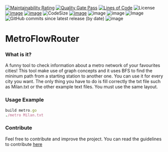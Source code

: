 [![Maintainability Rating](https://sonarcloud.io/api/project_badges/measure?project=MasterCruelty_MetroFlowRouter&metric=sqale_rating)](https://sonarcloud.io/dashboard?id=MasterCruelty_MetroFlowRouter)
[![Quality Gate Pass](https://sonarcloud.io/api/project_badges/measure?project=MasterCruelty_MetroFlowRouter&metric=alert_status)](https://sonarcloud.io/dashboard?id=MasterCruelty_MetroFlowRouter)
[![Lines of Code](https://sonarcloud.io/api/project_badges/measure?project=MasterCruelty_MetroFlowRouter&metric=ncloc)](https://sonarcloud.io/dashboard?id=MasterCruelty_MetroFlowRouter)
![License](https://img.shields.io/github/license/MasterCruelty/MetroFlowRouter)
[![image](https://img.shields.io/github/stars/MasterCruelty/MetroFlowRouter)](https://github.com/MasterCruelty/MetroFlowRouter/stargazers)
[![image](https://img.shields.io/github/forks/MasterCruelty/MetroFlowRouter)](https://github.com/MasterCruelty/MetroFlowRouter/network/members)
![CodeSize](https://img.shields.io/github/languages/code-size/MasterCruelty/MetroFlowRouter)
[![image](https://img.shields.io/github/issues/MasterCruelty/MetroFlowRouter)](https://github.com/MasterCruelty/MetroFlowRouter/issues)
![image](https://img.shields.io/github/languages/top/MasterCruelty/MetroFlowRouter)
![image](https://img.shields.io/github/commit-activity/w/MasterCruelty/MetroFlowRouter)
![Image](https://badgen.net/github/release/MasterCruelty/MetroFlowRouter?label=Latest%20release)
![GitHub commits since latest release (by date)](https://img.shields.io/github/commits-since/MasterCruelty/MetroFlowRouter/latest?color=44CC11&style=flat-square)
![image](https://img.shields.io/github/contributors/MasterCruelty/MetroFlowRouter)

# MetroFlowRouter

### What is it?
A funny tool to check information about a metro network of your favourites cities!
This tool make use of graph concepts and it uses BFS to find the mininum path from a starting station to another one.
You can use it for every city you want. The only thing you have to do is fill correctly the txt file such as Milan.txt or the other example text files. You must use the same layout.

### Usage Example
```ruby
build metro.go
./metro Milan.txt
```

### Contribute
Feel free to contribute and improve the project. You can read the guidelines to contribute [here](https://github.com/MasterCruelty/MetroFlowRouter/blob/main/CONTRIBUTING.md)
                   
